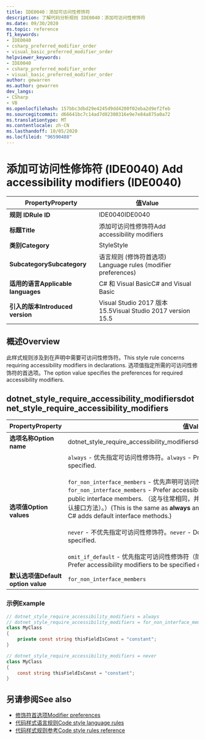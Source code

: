 ```yaml
---
title: IDE0040：添加可访问性修饰符
description: 了解代码分析规则 IDE0040：添加可访问性修饰符
ms.date: 09/30/2020
ms.topic: reference
f1_keywords:
- IDE0040
- csharp_preferred_modifier_order
- visual_basic_preferred_modifier_order
helpviewer_keywords:
- IDE0040
- csharp_preferred_modifier_order
- visual_basic_preferred_modifier_order
author: gewarren
ms.author: gewarren
dev_langs:
- CSharp
- VB
ms.openlocfilehash: 157bbc3dbd29e4245d9dd4200f02eba2d9ef2feb
ms.sourcegitcommit: d66641bc7c14ad7d02300316e9e7e84a875a0a72
ms.translationtype: MT
ms.contentlocale: zh-CN
ms.lasthandoff: 10/05/2020
ms.locfileid: "96590488"
---
```

# <a name="add-accessibility-modifiers-ide0040"></a><span data-ttu-id="6a162-103">添加可访问性修饰符 (IDE0040) </span><span class="sxs-lookup"><span data-stu-id="6a162-103">Add accessibility modifiers (IDE0040)</span></span>

|<span data-ttu-id="6a162-104">Property</span><span class="sxs-lookup"><span data-stu-id="6a162-104">Property</span></span>|<span data-ttu-id="6a162-105">值</span><span class="sxs-lookup"><span data-stu-id="6a162-105">Value</span></span>|
|-|-|
| <span data-ttu-id="6a162-106">**规则 ID**</span><span class="sxs-lookup"><span data-stu-id="6a162-106">**Rule ID**</span></span> | <span data-ttu-id="6a162-107">IDE0040</span><span class="sxs-lookup"><span data-stu-id="6a162-107">IDE0040</span></span> |
| <span data-ttu-id="6a162-108">**标题**</span><span class="sxs-lookup"><span data-stu-id="6a162-108">**Title**</span></span> | <span data-ttu-id="6a162-109">添加可访问性修饰符</span><span class="sxs-lookup"><span data-stu-id="6a162-109">Add accessibility modifiers</span></span> |
| <span data-ttu-id="6a162-110">**类别**</span><span class="sxs-lookup"><span data-stu-id="6a162-110">**Category**</span></span> | <span data-ttu-id="6a162-111">Style</span><span class="sxs-lookup"><span data-stu-id="6a162-111">Style</span></span> |
| <span data-ttu-id="6a162-112">**Subcategory**</span><span class="sxs-lookup"><span data-stu-id="6a162-112">**Subcategory**</span></span> | <span data-ttu-id="6a162-113">语言规则 (修饰符首选项) </span><span class="sxs-lookup"><span data-stu-id="6a162-113">Language rules (modifier preferences)</span></span> |
| <span data-ttu-id="6a162-114">**适用的语言**</span><span class="sxs-lookup"><span data-stu-id="6a162-114">**Applicable languages**</span></span> | <span data-ttu-id="6a162-115">C# 和 Visual Basic</span><span class="sxs-lookup"><span data-stu-id="6a162-115">C# and Visual Basic</span></span> |
| <span data-ttu-id="6a162-116">**引入的版本**</span><span class="sxs-lookup"><span data-stu-id="6a162-116">**Introduced version**</span></span> | <span data-ttu-id="6a162-117">Visual Studio 2017 版本 15.5</span><span class="sxs-lookup"><span data-stu-id="6a162-117">Visual Studio 2017 version 15.5</span></span> |

## <a name="overview"></a><span data-ttu-id="6a162-118">概述</span><span class="sxs-lookup"><span data-stu-id="6a162-118">Overview</span></span>

<span data-ttu-id="6a162-119">此样式规则涉及到在声明中需要可访问性修饰符。</span><span class="sxs-lookup"><span data-stu-id="6a162-119">This style rule concerns requiring accessibility modifiers in declarations.</span></span> <span data-ttu-id="6a162-120">选项值指定所需的可访问性修饰符的首选项。</span><span class="sxs-lookup"><span data-stu-id="6a162-120">The option value specifies the preferences for required accessibility modifiers.</span></span>

## <a name="dotnet_style_require_accessibility_modifiers"></a><span data-ttu-id="6a162-121">dotnet_style_require_accessibility_modifiers</span><span class="sxs-lookup"><span data-stu-id="6a162-121">dotnet_style_require_accessibility_modifiers</span></span>

|<span data-ttu-id="6a162-122">Property</span><span class="sxs-lookup"><span data-stu-id="6a162-122">Property</span></span>|<span data-ttu-id="6a162-123">值</span><span class="sxs-lookup"><span data-stu-id="6a162-123">Value</span></span>|
|-|-|
| <span data-ttu-id="6a162-124">**选项名称**</span><span class="sxs-lookup"><span data-stu-id="6a162-124">**Option name**</span></span> | <span data-ttu-id="6a162-125">dotnet_style_require_accessibility_modifiers</span><span class="sxs-lookup"><span data-stu-id="6a162-125">dotnet_style_require_accessibility_modifiers</span></span>
| <span data-ttu-id="6a162-126">**选项值**</span><span class="sxs-lookup"><span data-stu-id="6a162-126">**Option values**</span></span> | <span data-ttu-id="6a162-127">`always` - 优先指定可访问性修饰符。</span><span class="sxs-lookup"><span data-stu-id="6a162-127">`always` - Prefer accessibility modifiers to be specified.</span></span><br /><br /><span data-ttu-id="6a162-128">`for_non_interface_members` - 优先声明可访问性修饰符，公共接口成员除外。</span><span class="sxs-lookup"><span data-stu-id="6a162-128">`for_non_interface_members` - Prefer accessibility modifiers to be declared except for public interface members.</span></span> <span data-ttu-id="6a162-129">（这与往常相同，并且已添加以用于未来验证（如果 C# 添加默认接口方法）。）</span><span class="sxs-lookup"><span data-stu-id="6a162-129">(This is the same as **always** and has been added for future-proofing if C# adds default interface methods.)</span></span><br /><br /><span data-ttu-id="6a162-130">`never` - 不优先指定可访问性修饰符。</span><span class="sxs-lookup"><span data-stu-id="6a162-130">`never` - Do not prefer accessibility modifiers to be specified.</span></span><br /><br /><span data-ttu-id="6a162-131">`omit_if_default` - 优先指定可访问性修饰符（除非它们是默认修饰符）。</span><span class="sxs-lookup"><span data-stu-id="6a162-131">`omit_if_default` - Prefer accessibility modifiers to be specified except if they are the default modifier.</span></span> |
| <span data-ttu-id="6a162-132">**默认选项值**</span><span class="sxs-lookup"><span data-stu-id="6a162-132">**Default option value**</span></span> | `for_non_interface_members` |

### <a name="example"></a><span data-ttu-id="6a162-133">示例</span><span class="sxs-lookup"><span data-stu-id="6a162-133">Example</span></span>

```csharp
// dotnet_style_require_accessibility_modifiers = always
// dotnet_style_require_accessibility_modifiers = for_non_interface_members
class MyClass
{
    private const string thisFieldIsConst = "constant";
}

// dotnet_style_require_accessibility_modifiers = never
class MyClass
{
    const string thisFieldIsConst = "constant";
}
```

## <a name="see-also"></a><span data-ttu-id="6a162-134">另请参阅</span><span class="sxs-lookup"><span data-stu-id="6a162-134">See also</span></span>

- [<span data-ttu-id="6a162-135">修饰符首选项</span><span class="sxs-lookup"><span data-stu-id="6a162-135">Modifier preferences</span></span>](modifier-preferences.md)
- [<span data-ttu-id="6a162-136">代码样式语言规则</span><span class="sxs-lookup"><span data-stu-id="6a162-136">Code style language rules</span></span>](language-rules.md)
- [<span data-ttu-id="6a162-137">代码样式规则参考</span><span class="sxs-lookup"><span data-stu-id="6a162-137">Code style rules reference</span></span>](index.md)
